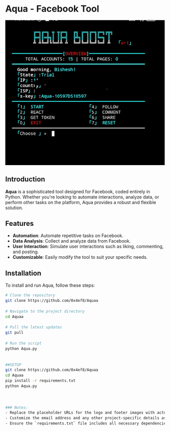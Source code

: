 # Aqua - Facebook Tool

![Aqua Logo](https://github.com/0x4ef8/Aquaa/blob/main/data/IMG_20240609_082044.jpg) 

## Introduction

**Aqua** is a sophisticated tool designed for Facebook, coded entirely in Python. Whether you're looking to automate interactions, analyze data, or perform other tasks on the platform, Aqua provides a robust and flexible solution.

## Features

- **Automation**: Automate repetitive tasks on Facebook.
- **Data Analysis**: Collect and analyze data from Facebook.
- **User Interaction**: Simulate user interactions such as liking, commenting, and posting.
- **Customizable**: Easily modify the tool to suit your specific needs.

## Installation

To install and run Aqua, follow these steps:

```bash
# Clone the repository
git clone https://github.com/0x4ef8/Aquaa

# Navigate to the project directory
cd Aquaa

# Pull the latest updates
git pull

# Run the script
python Aqua.py


##SETUP
git clone https://github.com/0x4ef8/Aquaa
cd Aquaa
pip install -r requirements.txt
python Aqua.py



### Notes:
- Replace the placeholder URLs for the logo and footer images with actual URLs.
- Customize the email address and any other project-specific details as necessary.
- Ensure the `requirements.txt` file includes all necessary dependencies for the project.
